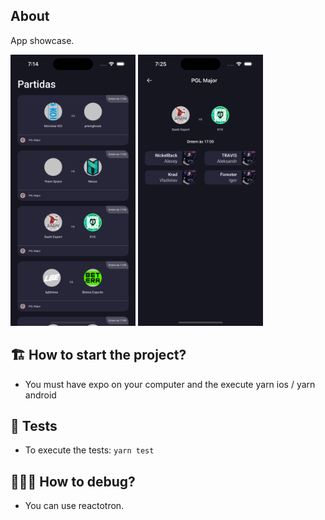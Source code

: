 ## About

App showcase.

<img src="im1.png" width="200">
<img src="im2.png" width="200">

## 🏗 How to start the project?

- You must have expo on your computer and the execute yarn ios / yarn android

## 🚨 Tests

- To execute the tests:
```yarn test```

## 🕵🏻‍♂️ How to debug?

- You can use reactotron.
